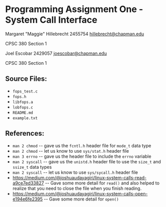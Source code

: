 # Programming Assignment One - System Call Interface
Margaret "Maggie" Hillebrecht
2455754
hillebrecht@chapman.edu

CPSC 380 Section 1

Joel Escobar
2429057
joescobar@chapman.edu

CPSC 380 Section 1

## Source Files:
* `fops_test.c`
* `fops.h`
* `libfops.a`
* `lobfops.c`
* `README.md`
* `example.txt`

## References:
* `man 2 chmod` -- gave us the `fcntl.h` header file for `mode_t` data type
* `man 2 chmod` -- let us know to use `sys/stat.h` header file
* `man 3 errno` -- gave us the header file to include the `errno` variable
* `man 2 syscall` -- gave us the `unistd.h` header file to use the `size_t` and `ssize_t` data types
* `man 2 syscall` -- let us know to use `sys/sycall.h` header file
* https://medium.com/@joshuaudayagiri/linux-system-calls-read-a9ce7ed33827 -- Gave some more detail for `read()` and also helped to realize that you need to close the file when you finish reading.
* https://medium.com/@joshuaudayagiri/linux-system-calls-open-e194e6fe2395 -- Gave some more detail for `open()`
